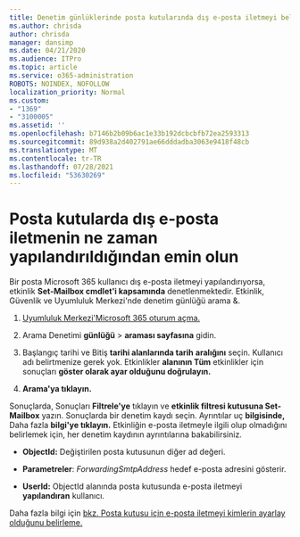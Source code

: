 ```yaml
---
title: Denetim günlüklerinde posta kutularında dış e-posta iletmeyi belirleme
ms.author: chrisda
author: chrisda
manager: dansimp
ms.date: 04/21/2020
ms.audience: ITPro
ms.topic: article
ms.service: o365-administration
ROBOTS: NOINDEX, NOFOLLOW
localization_priority: Normal
ms.custom:
- "1369"
- "3100005"
ms.assetid: ''
ms.openlocfilehash: b7146b2b09b6ac1e33b192dcbcbfb72ea2593313
ms.sourcegitcommit: 89d938a2d402791ae66dddadba3063e9418f48cb
ms.translationtype: MT
ms.contentlocale: tr-TR
ms.lasthandoff: 07/28/2021
ms.locfileid: "53630269"
---
```

# <a name="identify-when-external-email-forwarding-is-configured-on-mailboxes"></a>Posta kutularda dış e-posta iletmenin ne zaman yapılandırıldığından emin olun

Bir posta Microsoft 365 kullanıcı dış e-posta iletmeyi yapılandırıyorsa, etkinlik **Set-Mailbox cmdlet'i kapsamında** denetlenmektedir. Etkinlik, Güvenlik ve Uyumluluk Merkezi'nde denetim günlüğü arama &.

1. [Uyumluluk Merkezi'Microsoft 365 oturum açma.](https://protection.office.com/)

2. Arama Denetimi **günlüğü**  >  **araması sayfasına** gidin.

3. Başlangıç tarihi ve Bitiş **tarihi alanlarında tarih** **aralığını** seçin. Kullanıcı adı belirtmenize gerek yok. Etkinlikler **alanının Tüm** etkinlikler için sonuçları **göster olarak ayar olduğunu doğrulayın.**

4. **Arama'ya tıklayın.**

Sonuçlarda, Sonuçları **Filtrele'ye** tıklayın ve **etkinlik filtresi kutusuna Set-Mailbox** yazın. Sonuçlarda bir denetim kaydı seçin. Ayrıntılar uç **bilgisinde,** Daha fazla **bilgi'ye tıklayın.** Etkinliğin e-posta iletmeyle ilgili olup olmadığını belirlemek için, her denetim kaydının ayrıntılarına bakabilirsiniz.

- **ObjectId:** Değiştirilen posta kutusunun diğer ad değeri.

- **Parametreler**: _ForwardingSmtpAddress_ hedef e-posta adresini gösterir.

- **UserId:** ObjectId alanında posta kutusunda e-posta iletmeyi **yapılandıran** kullanıcı.

Daha fazla bilgi için [bkz. Posta kutusu için e-posta iletmeyi kimlerin ayarlay olduğunu belirleme.](/microsoft-365/compliance/auditing-troubleshooting-scenarios#determine-who-set-up-email-forwarding-for-a-mailbox)
